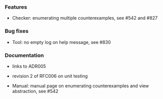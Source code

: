 <!-- NOTE:
     Release notes for unreleased changes go here, following this format:

        ### Features

         * Change description, see #123

        ### Bug fixes

         * Some bug fix, see #124

     DO NOT LEAVE A BLANK LINE BELOW THIS PREAMBLE -->
### Features

* Checker: enumerating multiple counterexamples, see #542 and #827

### Bug fixes

* Tool: no empty log on help message, see #830

### Documentation

* links to ADR005

* revision 2 of RFC006 on unit testing

* Manual: manual page on enumerating counterexamples and view abstraction, see #542
